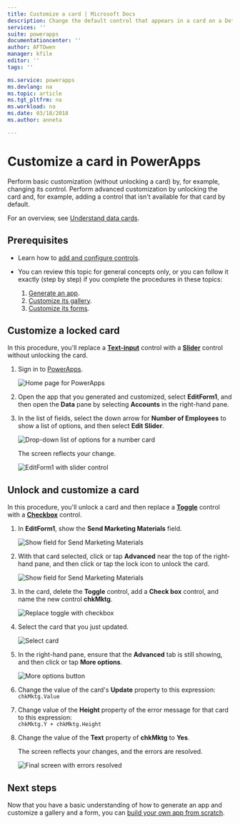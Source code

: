 ```yaml
---
title: Customize a card | Microsoft Docs
description: Change the default control that appears in a card on a Details or Edit form in PowerApps
services: ''
suite: powerapps
documentationcenter: ''
author: AFTOwen
manager: kfile
editor: ''
tags: ''

ms.service: powerapps
ms.devlang: na
ms.topic: article
ms.tgt_pltfrm: na
ms.workload: na
ms.date: 03/18/2018
ms.author: anneta

---
```

# Customize a card in PowerApps
Perform basic customization (without unlocking a card) by, for example, changing its control. Perform advanced customization by unlocking the card and, for example, adding a control that isn't available for that card by default.

For an overview, see [Understand data cards](working-with-cards.md).

## Prerequisites

* Learn how to [add and configure controls](add-configure-controls.md).
* You can review this topic for general concepts only, or you can follow it exactly (step by step) if you complete the procedures in these topics:

  1. [Generate an app](data-platform-create-app.md).
  2. [Customize its gallery](customize-layout-sharepoint.md).
  3. [Customize its forms](customize-forms-sharepoint.md).

## Customize a locked card
In this procedure, you'll replace a **[Text-input](controls/control-text-input.md)** control with a **[Slider](controls/control-slider.md)** control without unlocking the card.

1. Sign in to [PowerApps](http://web.powerapps.com).

    ![Home page for PowerApps](./media/customize-card/sign-in.png)

1. Open the app that you generated and customized, select **EditForm1**, and then open the **Data** pane by selecting **Accounts** in the right-hand pane.

1. In the list of fields, select the down arrow for **Number of Employees** to show a list of options, and then select **Edit Slider**.

    ![Drop-down list of options for a number card](./media/customize-card/card-selector.png)

    The screen reflects your change.

    ![EditForm1 with slider control](./media/customize-card/add-slider.png)

## Unlock and customize a card
In this procedure, you'll unlock a card and then replace a **[Toggle](controls/control-toggle.md)** control with a **[Checkbox](controls/control-check-box.md)** control.

1. In **EditForm1**, show the **Send Marketing Materials** field.

    ![Show field for Send Marketing Materials](./media/customize-card/show-field.png)

2. With that card selected, click or tap **Advanced** near the top of the right-hand pane, and then click or tap the lock icon to unlock the card.

    ![Show field for Send Marketing Materials](./media/customize-card/unlock-card.png)

1. In the card, delete the **Toggle** control, add a **Check box** control, and name the new control **chkMktg**.

    ![Replace toggle with checkbox](./media/customize-card/add-checkbox.png)

1. Select the card that you just updated.

    ![Select card](./media/customize-card/select-card.png)

1. In the right-hand pane, ensure that the **Advanced** tab is still showing, and then click or tap **More options**.

    ![More options button](./media/customize-card/more-options.png)

1. Change the value of the card's **Update** property to this expression:
<br>`chkMktg.Value`

1. Change value of the **Height** property of the error message for that card to this expression:<br>
`chkMktg.Y + chkMktg.Height`

1. Change the value of the **Text** property of **chkMktg** to **Yes**.

    The screen reflects your changes, and the errors are resolved.

    ![Final screen with errors resolved](./media/customize-card/final-screen.png)

## Next steps
Now that you have a basic understanding of how to generate an app and customize a gallery and a form, you can [build your own app from scratch](data-platform-create-app-scratch.md).
